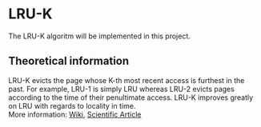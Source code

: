 # LRU-K
The LRU-K algoritm will be implemented in this project.
## Theoretical information
LRU-K evicts the page whose K-th most recent access is furthest in the past. For example, LRU-1 is simply LRU whereas LRU-2 evicts pages according to the time of their penultimate access. LRU-K improves greatly on LRU with regards to locality in time.  
More information: [Wiki](https://en.wikipedia.org/wiki/Page_replacement_algorithm#Variants_on_LRU), [Scientific Article](https://www.cs.cmu.edu/~christos/courses/721-resources/p297-o_neil.pdf)
